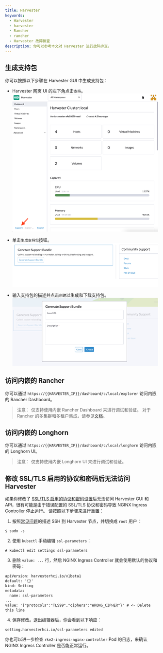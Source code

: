 ```yaml
---
title: Harvester
keywords:
  - Harvester
  - harvester
  - Rancher
  - rancher
  - Harvester 故障排查
description: 你可以参考本文对 Harvester 进行故障排查。
---
```


## 生成支持包

你可以按照以下步骤在 Harvester GUI 中生成支持包：

- Harvester 网页 UI 的左下角点击`支持`。
  ![](../assets/harvester-sb-support-link.png)

- 单击`生成支持包`按钮。
  ![](../assets/harvester-sb-support-button.png)

- 输入支持包的描述并点击`创建`以生成和下载支持包。
  ![](../assets/harvester-sb-support-modal.png)

## 访问内嵌的 Rancher

你可以通过 `https://{{HARVESTER_IP}}/dashboard/c/local/explorer` 访问内嵌的 Rancher Dashboard。

> 注意：
> 仅支持使用内嵌 Rancher Dashboard 来进行调试和验证。
> 对于 Rancher 的多集群和多租户集成，请参见[文档](../../rancher/_index.md)。

## 访问内嵌的 Longhorn

你可以通过 `https://{{HARVESTER_IP}}/dashboard/c/local/longhorn` 访问内嵌的 Longhorn UI。

> 注意：
> 仅支持使用内嵌 Longhorn UI 来进行调试和验证。

## 修改 SSL/TLS 启用的协议和密码后无法访问 Harvester

如果你修改了 [SSL/TLS 启用的协议和密码设置](../../settings/_index#ssl-parameters)后无法访问 Harvester GUI 和 API，很有可能是由于错误配置的 SSL/TLS 协议和密码导致 NGINX Ingress Controller 停止运行。
请按照以下步骤来进行重置：

1. 按照[常见问题](../../faq/_index.md)的描述 SSH 到 Harvester 节点，并切换成 `root` 用户：

```
$ sudo -s
```

2. 使用 `kubectl` 手动编辑 `ssl-parameters`：

```
# kubectl edit settings ssl-parameters
```

3. 删除 `value: ...` 行，然后 NGINX Ingress Controller 就会使用默认的协议和密码：

```
apiVersion: harvesterhci.io/v1beta1
default: '{}'
kind: Setting
metadata:
  name: ssl-parameters
...
value: '{"protocols":"TLS99","ciphers":"WRONG_CIPHER"}' # <- Delete this line
```

4. 保存修改。退出编辑器后，你会看到以下响应：

```
setting.harvesterhci.io/ssl-parameters edited
```

你也可以进一步检查 `rke2-ingress-nginx-controller` Pod 的日志，来确认 NGINX Ingress Controller 是否能正常运行。
